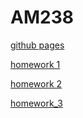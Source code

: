 # AM238
[github pages](https://kevysilb.github.io/AM238)

[homework 1](https://kevysilb.github.io/AM238/hw1.html)

[homework 2](https://kevysilb.github.io/AM238/hw2.html)

[homework_3](https://kevysilb.github.io/AM238/hw3.html)
